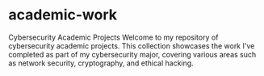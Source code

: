 # academic-work
Cybersecurity Academic Projects Welcome to my repository of cybersecurity academic projects. This collection showcases the work I've completed as part of my cybersecurity major, covering various areas such as network security, cryptography, and ethical hacking.

